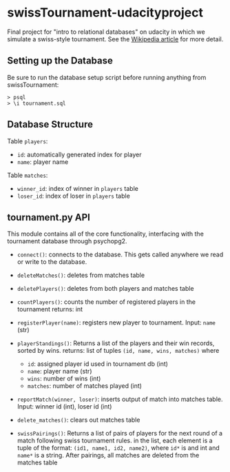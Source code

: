 swissTournament-udacityproject
================================
Final project for "intro to relational databases" on udacity in which
we simulate a swiss-style tournament.  See the [Wikipedia article](https://en.wikipedia.org/wiki/Swiss-system_tournament) for more detail.

Setting up the Database
-----------------------
Be sure to run the database setup script before running anything from swissTournament:

    > psql
    > \i tournament.sql

Database Structure
------------------
Table `players`:

 * `id`: automatically generated index for player
 * `name`: player name

Table `matches`:

 * `winner_id`: index of winner in `players` table
 * `loser_id`: index of loser in `players` table

tournament.py API
-----------------
This module contains all of the core functionality, interfacing with
the tournament database through psychopg2.

 * `connect()`: connects to the database.  This gets called anywhere we read or write to the database.

 * `deleteMatches()`: deletes from matches table

 * `deletePlayers()`: deletes from both players and matches table

 * `countPlayers()`: counts the number of registered players in the tournament returns: int
    

 * `registerPlayer(name)`: registers new player to tournament. Input: `name` (str)

 * `playerStandings()`: Returns a list of the players and their win records, sorted by wins. returns: list of tuples `(id, name, wins, matches)` where
     * `id`: assigned player id used in tournament db (int)
     * `name`: player name (str)
     * `wins`: number of wins (int)
     * `matches`: number of matches played (int)

 * `reportMatch(winner, loser)`: inserts output of match into matches table. Input: winner id (int), loser id (int)

 * `delete_matches()`: clears out matches table
 
 * `swissPairings()`: Returns a list of pairs of players for the next round of a match following swiss tournament rules. in the list, each element is a tuple of the format: 
    `(id1, name1, id2, name2)`,
where `id*` is and int and `name*` is a string. After pairings, all matches are deleted from the matches table
  



 
